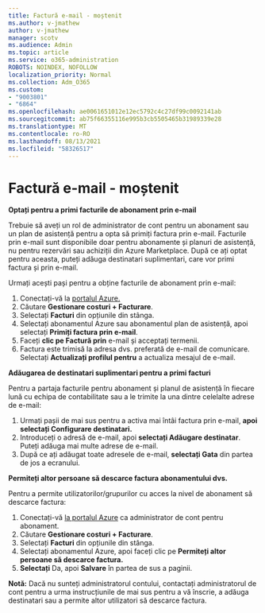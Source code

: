 ```yaml
---
title: Factură e-mail - moștenit
ms.author: v-jmathew
author: v-jmathew
manager: scotv
ms.audience: Admin
ms.topic: article
ms.service: o365-administration
ROBOTS: NOINDEX, NOFOLLOW
localization_priority: Normal
ms.collection: Adm_O365
ms.custom:
- "9003801"
- "6864"
ms.openlocfilehash: ae0061651012e12ec5792c4c27df99c0092141ab
ms.sourcegitcommit: ab75f66355116e995b3cb5505465b31989339e28
ms.translationtype: MT
ms.contentlocale: ro-RO
ms.lasthandoff: 08/13/2021
ms.locfileid: "58326517"
---
```

# <a name="e-mail-invoice---legacy"></a>Factură e-mail - moștenit

**Optați pentru a primi facturile de abonament prin e-mail**

Trebuie să aveți un rol de administrator de cont pentru un abonament sau un plan de asistență pentru a opta să primiți factura prin e-mail. Facturile prin e-mail sunt disponibile doar pentru abonamente și planuri de asistență, nu pentru rezervări sau achiziții din Azure Marketplace. După ce ați optat pentru aceasta, puteți adăuga destinatari suplimentari, care vor primi factura și prin e-mail.

Urmați acești pași pentru a obține facturile de abonament prin e-mail:

1. Conectați-vă la [portalul Azure.](https://portal.azure.com/)
2. Căutare **Gestionare costuri + Facturare**.
3. Selectați **Facturi** din opțiunile din stânga.
4. Selectați abonamentul Azure sau abonamentul plan de asistență, apoi selectați **Primiți factura prin e-mail**.
5. Faceți **clic pe Factură prin** e-mail și acceptați termenii.
6. Factura este trimisă la adresa dvs. preferată de e-mail de comunicare. Selectați **Actualizați profilul pentru** a actualiza mesajul de e-mail.

**Adăugarea de destinatari suplimentari pentru a primi facturi**

Pentru a partaja facturile pentru abonament și planul de asistență în fiecare lună cu echipa de contabilitate sau a le trimite la una dintre celelalte adrese de e-mail:

1. Urmați pașii de mai sus pentru a activa mai întâi factura prin e-mail, **apoi selectați Configurare destinatari.**
2. Introduceți o adresă de e-mail, apoi **selectați Adăugare destinatar**. Puteți adăuga mai multe adrese de e-mail.
3. După ce ați adăugat toate adresele de e-mail, **selectați Gata** din partea de jos a ecranului.

**Permiteți altor persoane să descarce factura abonamentului dvs.**

Pentru a permite utilizatorilor/grupurilor cu acces la nivel de abonament să descarce factura:

1. Conectați-vă [la portalul Azure](https://portal.azure.com/) ca administrator de cont pentru abonament.
2. Căutare **Gestionare costuri + Facturare**.
3. Selectați **Facturi** din opțiunile din stânga.
4. Selectați abonamentul Azure, apoi faceți clic pe **Permiteți altor persoane să descarce factura.**
5. **Selectați** Da, apoi **Salvare** în partea de sus a paginii.

**Notă:** Dacă nu sunteți administratorul contului, contactați administratorul de cont pentru a urma instrucțiunile de mai sus pentru a vă înscrie, a adăuga destinatari sau a permite altor utilizatori să descarce factura.
